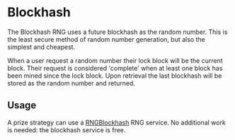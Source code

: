 # Blockhash

The Blockhash RNG uses a future blockhash as the random number.  This is the least secure method of random number generation, but also the simplest and cheapest.

When a user request a random number their lock block will be the current block.  Their request is considered 'complete' when at least one block has been mined since the lock block.  Upon retrieval the last blockhash will be stored as the random number and returned.

## Usage

A prize strategy can use a [RNGBlockhash](../../networks/) RNG service.  No additional work is needed: the blockhash service is free.

